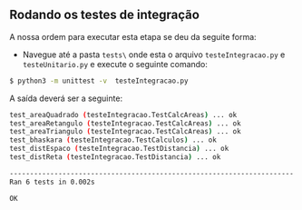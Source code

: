 ## Rodando os testes de integração
A nossa ordem para executar esta etapa se deu da seguite forma:
- Navegue até a pasta ```tests\``` onde esta o arquivo ```testeIntegracao.py``` e ```testeUnitario.py``` e execute o seguinte comando:
```bash
$ python3 -m unittest -v  testeIntegracao.py
```
A saída deverá ser a seguinte:
```bash
test_areaQuadrado (testeIntegracao.TestCalcAreas) ... ok
test_areaRetangulo (testeIntegracao.TestCalcAreas) ... ok
test_areaTriangulo (testeIntegracao.TestCalcAreas) ... ok
test_bhaskara (testeIntegracao.TestCalculos) ... ok
test_distEspaco (testeIntegracao.TestDistancia) ... ok
test_distReta (testeIntegracao.TestDistancia) ... ok

----------------------------------------------------------------------
Ran 6 tests in 0.002s

OK
```